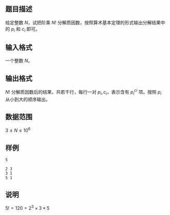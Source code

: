 ## 题目描述

给定整数 $N$，试把阶乘 $N!$ 分解质因数，按照算术基本定理的形式输出分解结果中的 $p_i$ 和 $c_i$ 即可。

## 输入格式

一个整数 $N$。

## 输出格式

$N!$ 分解质因数后的结果，共若干行，每行一对 $p_i,c_i$，表示含有 $p^{ci}_i$ 项。按照 $p_i$ 从小到大的顺序输出。

## 数据范围

$3 \leq N \leq 10^6$

## 样例

```input1
5
```

```output1
2 3
3 1
5 1
```

## 说明

$5! = 120 = 2^3 \times 3 \times 5$
